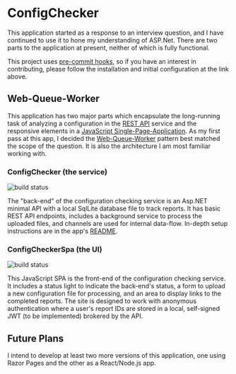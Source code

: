 # ConfigChecker

This application started as a response to an interview question, and I have continued to use it to
hone my understanding of ASP.Net. There are two parts to the application at present, neither of
which is fully functional.

This project uses [pre-commit hooks](https://pre-commit.com), so if you have an interest in
contributing, please follow the installation and initial configuration at the link above.

## Web-Queue-Worker

This application has two major parts which encapsulate the long-running task of analyzing a
configuration in the [REST API](./ConfigChecker/) service and the responsive elements in a
[JavaScript Single-Page-Application](./ConfigCheckerSpa/). As my first pass at this app, I decided
the [Web-Queue-Worker](https://learn.microsoft.com/en-us/azure/architecture/guide/architecture-styles/web-queue-worker#web-queue-worker-on-azure-app-service)
pattern best matched the scope of the question. It is also the architecture I am most familiar
working with.

### ConfigChecker (the service)

![build status](https://github.com/jon-e-turner/security_engineer_code_test/actions/workflows/main_ci.yml/badge.svg)

The "back-end" of the configuration checking service is an Asp.NET minimal API with a local
SqlLite database file to track reports. It has basic REST API endpoints, includes a background
service to process the uploaded files, and channels are used for internal data-flow. In-depth setup
instructions are in the app's [README](./ConfigChecker/README.md#to-configure).

### ConfigCheckerSpa (the UI)

![build status](https://github.com/jon-e-turner/security_engineer_code_test/actions/workflows/spa_ci.yml/badge.svg)

This JavaScript SPA is the front-end of the configuration checking service. It includes a status
light to indicate the back-end's status, a form to upload a new configuration file for processing,
and an area to display links to the completed reports. The site is designed to work with anonymous
authentication where a user's report IDs are stored in a local, self-signed JWT (to be implemented)
brokered by the API.

## Future Plans

I intend to develop at least two more versions of this application, one using Razor Pages and the
other as a React/Node.js app.
